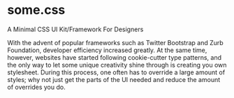 some.css
========

A Minimal CSS UI Kit/Framework For Designers

With the advent of popular frameworks such as Twitter Bootstrap and Zurb Foundation, developer efficiency increased greatly.
At the same time, however, websites have started following cookie-cutter type patterns, and the only way to let some unique creativity shine through is
creating you own stylesheet. During this process, one often has to override a large amount of styles; why not just get the parts of the UI needed and reduce the amount of overrides you do.
